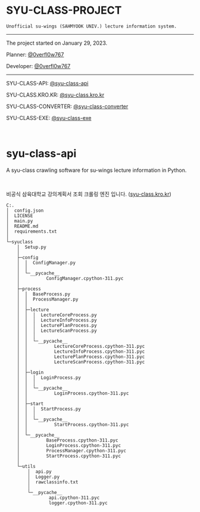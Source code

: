 # SYU-CLASS-PROJECT

`Unofficial su-wings (SAHMYOOK UNIV.) lecture information system.`

---

The project started on January 29, 2023.

Planner: [@0verfl0w767](https://github.com/0verfl0w767)

Developer: [@0verfl0w767](https://github.com/0verfl0w767)

---

SYU-CLASS-API: [@syu-class-api](https://github.com/0verfl0w767/syu-class-api)

SYU-CLASS.KRO.KR: [@syu-class.kro.kr](https://github.com/0verfl0w767/syu-class.kro.kr)

SYU-CLASS-CONVERTER: [@syu-class-converter](https://github.com/0verfl0w767/syu-class-converter)

SYU-CLASS-EXE: [@syu-class-exe](https://github.com/0verfl0w767/syu-class-exe)

<br>

# syu-class-api

A syu-class crawling software for su-wings lecture information in Python.

<br>

비공식 삼육대학교 강의계획서 조회 크롤링 엔진 입니다. ([syu-class.kro.kr](http://syu-class.kro.kr))

```
C:.
│  config.json
│  LICENSE
│  main.py
│  README.md
│  requirements.txt
│
└─syuclass
    │  Setup.py
    │
    ├─config
    │  │  ConfigManager.py
    │  │
    │  └─__pycache__
    │          ConfigManager.cpython-311.pyc
    │
    ├─process
    │  │  BaseProcess.py
    │  │  ProcessManager.py
    │  │
    │  ├─lecture
    │  │  │  LectureCoreProcess.py
    │  │  │  LectureInfoProcess.py
    │  │  │  LecturePlanProcess.py
    │  │  │  LectureScanProcess.py
    │  │  │
    │  │  └─__pycache__
    │  │          LectureCoreProcess.cpython-311.pyc
    │  │          LectureInfoProcess.cpython-311.pyc
    │  │          LecturePlanProcess.cpython-311.pyc
    │  │          LectureScanProcess.cpython-311.pyc
    │  │
    │  ├─login
    │  │  │  LoginProcess.py
    │  │  │
    │  │  └─__pycache__
    │  │          LoginProcess.cpython-311.pyc
    │  │
    │  ├─start
    │  │  │  StartProcess.py
    │  │  │
    │  │  └─__pycache__
    │  │          StartProcess.cpython-311.pyc
    │  │
    │  └─__pycache__
    │          BaseProcess.cpython-311.pyc
    │          LoginProcess.cpython-311.pyc
    │          ProcessManager.cpython-311.pyc
    │          StartProcess.cpython-311.pyc
    │
    └─utils
        │  api.py
        │  Logger.py
        │  rawclassinfo.txt
        │
        └─__pycache__
                api.cpython-311.pyc
                logger.cpython-311.pyc

```
